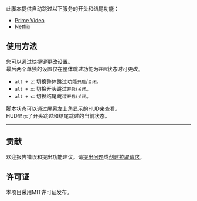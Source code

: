 此脚本提供自动跳过以下服务的开头和结尾功能：

- [Prime Video](https://amazon.co.jp/gp/video/storefront)
- [Netflix](https://netflix.com)

## 使用方法

您可以通过快捷键更改设置。  
最后两个单独的设置仅在整体跳过功能为`开启`状态时可更改。

- `alt + z`: 切换整体跳过功能`开启`/`关闭`。
- `alt + x`: 切换开头跳过`开启`/`关闭`。
- `alt + c`: 切换结尾跳过`开启`/`关闭`。

脚本状态可以通过屏幕左上角显示的HUD来查看。  
HUD显示了开头跳过和结尾跳过的当前状态。

---

## 贡献

欢迎报告错误和提出功能建议。请[提出问题](https://github.com/yossy17/streaming-video-skipper/issues)或[创建拉取请求](https://github.com/yossy17/streaming-video-skipper/pulls)。

## 许可证

本项目采用MIT许可证发布。
